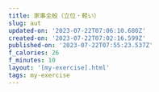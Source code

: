 ```yaml
---
title: 家事全般（立位・軽い）
slug: aut
updated-on: '2023-07-22T07:06:10.680Z'
created-on: '2023-07-22T07:02:16.599Z'
published-on: '2023-07-22T07:55:23.537Z'
f_calories: 26
f_minutes: 10
layout: '[my-exercise].html'
tags: my-exercise
---
```



